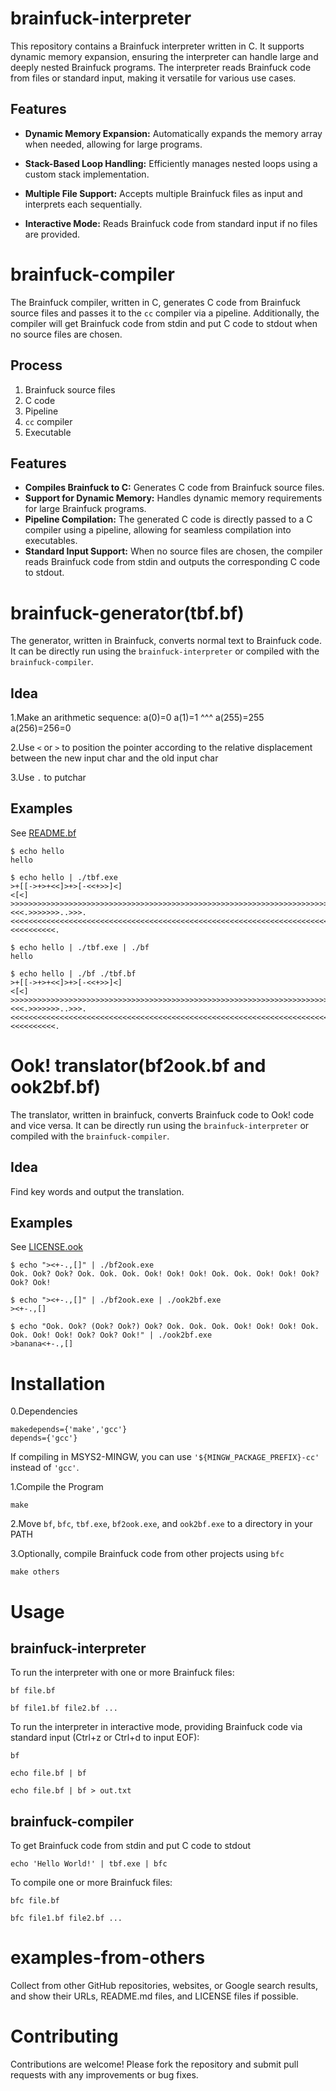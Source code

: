 # brainfuck-interpreter

This repository contains a Brainfuck interpreter written in C. It supports dynamic memory expansion, ensuring the interpreter can handle large and deeply nested Brainfuck programs. The interpreter reads Brainfuck code from files or standard input, making it versatile for various use cases.

## Features

* __Dynamic Memory Expansion:__ Automatically expands the memory array when needed, allowing for large programs.

* __Stack-Based Loop Handling:__ Efficiently manages nested loops using a custom stack implementation.

* __Multiple File Support:__ Accepts multiple Brainfuck files as input and interprets each sequentially.

* __Interactive Mode:__ Reads Brainfuck code from standard input if no files are provided.


# brainfuck-compiler

The Brainfuck compiler, written in C, generates C code from Brainfuck source files and passes it to the `cc` compiler via a pipeline. Additionally, the compiler will get Brainfuck code from stdin and put C code to stdout when no source files are chosen.

## Process

1. Brainfuck source files
2. C code
3. Pipeline
4. `cc` compiler
5. Executable

## Features

* __Compiles Brainfuck to C:__ Generates C code from Brainfuck source files.
* __Support for Dynamic Memory:__ Handles dynamic memory requirements for large Brainfuck programs.
* __Pipeline Compilation:__ The generated C code is directly passed to a C compiler using a pipeline, allowing for seamless compilation into executables.
* __Standard Input Support:__ When no source files are chosen, the compiler reads Brainfuck code from stdin and outputs the corresponding C code to stdout.

# brainfuck-generator(tbf.bf)

The generator, written in Brainfuck, converts normal text to Brainfuck code. It can be directly run using the `brainfuck-interpreter` or compiled with the `brainfuck-compiler`.

## Idea

1.Make an arithmetic sequence: a(0)=0 a(1)=1 ^^^ a(255)=255 a(256)=256=0

2.Use `<` or `>` to position the pointer according to the relative displacement between the new input char and the old input char

3.Use `.` to putchar

## Examples

See [README.bf](./LICENSE.bf)

```
$ echo hello
hello

$ echo hello | ./tbf.exe
>+[[->+>+<<]>+>[-<<+>>]<]
<[<]
>>>>>>>>>>>>>>>>>>>>>>>>>>>>>>>>>>>>>>>>>>>>>>>>>>>>>>>>>>>>>>>>>>>>>>>>>>>>>>>>>>>>>>>>>>>>>>>>>>>>>>>>.<<<.>>>>>>>..>>>.<<<<<<<<<<<<<<<<<<<<<<<<<<<<<<<<<<<<<<<<<<<<<<<<<<<<<<<<<<<<<<<<<<<<<<<<<<<<<<<<<<<<<<<<<<<<<<<<<<<<<.<<<<<<<<<<.

$ echo hello | ./tbf.exe | ./bf
hello
```
```
$ echo hello | ./bf ./tbf.bf
>+[[->+>+<<]>+>[-<<+>>]<]
<[<]
>>>>>>>>>>>>>>>>>>>>>>>>>>>>>>>>>>>>>>>>>>>>>>>>>>>>>>>>>>>>>>>>>>>>>>>>>>>>>>>>>>>>>>>>>>>>>>>>>>>>>>>>.<<<.>>>>>>>..>>>.<<<<<<<<<<<<<<<<<<<<<<<<<<<<<<<<<<<<<<<<<<<<<<<<<<<<<<<<<<<<<<<<<<<<<<<<<<<<<<<<<<<<<<<<<<<<<<<<<<<<<.<<<<<<<<<<.
```

# Ook! translator(bf2ook.bf and ook2bf.bf)

The translator, written in brainfuck, converts Brainfuck code to Ook! code and vice versa. It can be directly run using the `brainfuck-interpreter` or compiled with the `brainfuck-compiler`.

## Idea

Find key words and output the translation.

## Examples

See [LICENSE.ook](./LICENSE.ook)

```
$ echo "><+-.,[]" | ./bf2ook.exe
Ook. Ook? Ook? Ook. Ook. Ook. Ook! Ook! Ook! Ook. Ook. Ook! Ook! Ook? Ook? Ook!

$ echo "><+-.,[]" | ./bf2ook.exe | ./ook2bf.exe
><+-.,[]

$ echo "Ook. Ook? (Ook? Ook?) Ook? Ook. Ook. Ook. Ook! Ook! Ook! Ook. Ook. Ook! Ook! Ook? Ook? Ook!" | ./ook2bf.exe
>banana<+-.,[]
```

# Installation
0.Dependencies
```
makedepends={'make','gcc'}
depends={'gcc'}
```
If compiling in MSYS2-MINGW, you can use `'${MINGW_PACKAGE_PREFIX}-cc'` instead of `'gcc'`.

1.Compile the Program
```
make
```
2.Move `bf`, `bfc`, `tbf.exe`, `bf2ook.exe`, and `ook2bf.exe` to a directory in your PATH

3.Optionally, compile Brainfuck code from other projects using `bfc`
```
make others
```

# Usage

## brainfuck-interpreter

To run the interpreter with one or more Brainfuck files:
```
bf file.bf
```
```
bf file1.bf file2.bf ...
```

To run the interpreter in interactive mode, providing Brainfuck code via standard input (Ctrl+z or Ctrl+d to input EOF):

```
bf
```

```
echo file.bf | bf
```

```
echo file.bf | bf > out.txt
```

## brainfuck-compiler

To get Brainfuck code from stdin and put C code to stdout
```
echo 'Hello World!' | tbf.exe | bfc
```
To compile one or more Brainfuck files:
```
bfc file.bf
```
```
bfc file1.bf file2.bf ...
```

# examples-from-others  
  
Collect from other GitHub repositories, websites, or Google search results, and show their URLs, README.md files, and LICENSE files if possible.


# Contributing

Contributions are welcome! Please fork the repository and submit pull requests with any improvements or bug fixes.